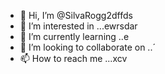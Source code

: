 - 👋 Hi, I’m @SilvaRogg2dffds
- 👀 I’m interested in ...ewrsdar
- 🌱 I’m currently learning ..e
- 💞️ I’m looking to collaborate on ..´
- 📫 How to reach me ...xcv

<!---fg
SilvaRogg2/SilvaRogg2 is a ✨ special ✨ repository because its `README.md` (this file) appears on your GitHub profile.
You can click the Preview link to take a look at your changes.
--->
